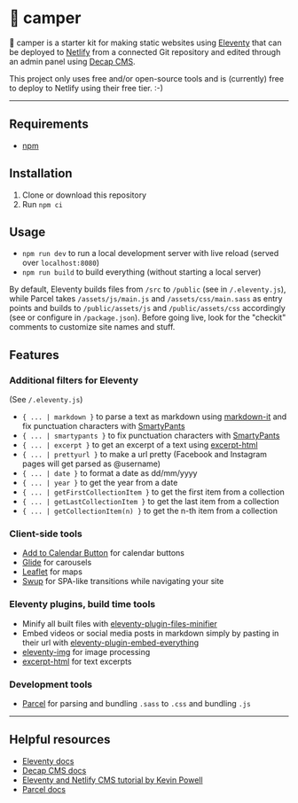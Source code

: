 # 🚐 camper

🚐 camper is a starter kit for making static websites using [Eleventy](https://www.11ty.dev/) that can be deployed to [Netlify](https://www.netlify.com/) from a connected Git repository and edited through an admin panel using [Decap CMS](https://www.decapcms.org/).

This project only uses free and/or open-source tools and is (currently) free to deploy to Netlify using their free tier. :-)

---

## Requirements
- [npm](https://www.npmjs.com/)

## Installation
1. Clone or download this repository
2. Run `npm ci`

## Usage
- `npm run dev` to run a local development server with live reload (served over `localhost:8080`)
- `npm run build` to build everything (without starting a local server)

By default, Eleventy builds files from `/src` to `/public` (see in `/.eleventy.js`), while Parcel takes `/assets/js/main.js` and `/assets/css/main.sass` as entry points and builds to `/public/assets/js` and `/public/assets/css` accordingly (see or configure in `/package.json`). Before going live, look for the "checkit" comments to customize site names and stuff.

## Features

### Additional filters for Eleventy
(See `/.eleventy.js`)
- `{ ... | markdown }` to parse a text as markdown using [markdown-it](https://markdown-it.github.io/) and fix punctuation characters with [SmartyPants](https://www.npmjs.com/package/smartypants)
- `{ ... | smartypants }` to fix punctuation characters with [SmartyPants](https://www.npmjs.com/package/smartypants)
- `{ ... | excerpt }` to get an excerpt of a text using [excerpt-html](https://www.npmjs.com/package/excerpt-html)
- `{ ... | prettyurl }` to make a url pretty (Facebook and Instagram pages will get parsed as @username)
- `{ ... | date }` to format a date as dd/mm/yyyy
- `{ ... | year }` to get the year from a date
- `{ ... | getFirstCollectionItem }` to get the first item from a collection
- `{ ... | getLastCollectionItem }` to get the last item from a collection
- `{ ... | getCollectionItem(n) }` to get the n-th item from a collection

### Client-side tools
- [Add to Calendar Button](https://add-to-calendar-button.com/) for calendar buttons
- [Glide](https://glidejs.com/) for carousels
- [Leaflet](https://leafletjs.com/) for maps
- [Swup](https://swup.js.org/) for SPA-like transitions while navigating your site

### Eleventy plugins, build time tools
- Minify all built files with [eleventy-plugin-files-minifier](https://www.npmjs.com/package/@sherby/eleventy-plugin-files-minifier)
- Embed videos or social media posts in markdown simply by pasting in their url with [eleventy-plugin-embed-everything](https://www.npmjs.com/package/eleventy-plugin-embed-everything)
- [eleventy-img](https://www.11ty.dev/docs/plugins/image/) for image processing
- [excerpt-html](https://www.npmjs.com/package/excerpt-html) for text excerpts

### Development tools
- [Parcel](https://parceljs.org/) for parsing and bundling `.sass` to `.css` and bundling `.js`

---

## Helpful resources
- [Eleventy docs](https://www.11ty.dev/docs/)
- [Decap CMS docs](https://www.decapcms.org/docs/intro/)
- [Eleventy and Netlify CMS tutorial by Kevin Powell](https://www.youtube.com/watch?v=4wD00RT6d-g)
- [Parcel docs](https://parceljs.org/docs/)